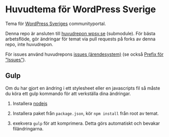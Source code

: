 Huvudtema för WordPress Sverige
===============================

Tema för [WordPress Sveriges](https://github.com/wpsvse) communityportal.

Denna repo är ansluten till [huvudrepon wpsv.se](https://github.com/wpsvse/wpsv.se) (submodule). För bästa arbetsflöde, gör ändringar för temat via pull requests på forks av denna repo, inte huvudrepon.

För issues använd huvudrepons [issues (ärendesystem)](https://github.com/wpsvse/wpsv.se/issues) (se också [Prefix för "Issues"](https://github.com/wpsvse/wpsv.se/wiki/Prefix-f%C3%B6r-%22Issues%22)).

## Gulp

Om du har gjort en ändring i ett stylesheet eller en javascripts fil så måste du köra ett gulp kommando för att verkställa dina ändringar.

1. Installera [nodejs](ttps://nodejs.org/en/)

2. Installera paket från `package.json`, kör `npm install` från root av temat.

3. exekvera `gulp` för att komprimera. Detta görs automatiskt och bevakar filändringarna.
